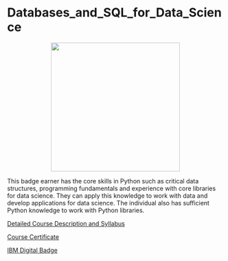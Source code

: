 # Databases_and_SQL_for_Data_Science

<p align="center">
  <img width="300" src="https://images.youracclaim.com/size/340x340/images/0571ab1d-f43b-43d9-9c68-8ebd0ebd61b7/Python_for_Data_Sci_and_AI_Foundational.png">
</p>

This badge earner has the core skills in Python such as critical data structures, programming fundamentals and experience with core libraries for data science. They can apply this knowledge to work with data and develop applications for data science. The individual also has sufficient Python knowledge to work with Python libraries.

[Detailed Course Description and Syllabus](https://www.coursera.org/learn/python-for-applied-data-science-ai)

[Course Certificate](https://www.coursera.org/account/accomplishments/certificate/7KB4RL2JHE95)

[IBM Digital Badge](https://www.youracclaim.com/badges/f227161d-185b-458c-9b87-4851b733b194)
